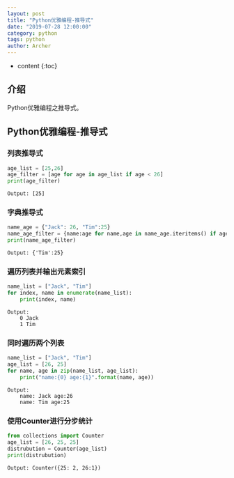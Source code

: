 ```yaml
---
layout: post
title: "Python优雅编程-推导式"
date: "2019-07-28 12:00:00"
category: python
tags: python
author: Archer
---
```

* content
{:toc}

## 介绍

Python优雅编程之推导式。




## Python优雅编程-推导式

### 列表推导式

```python
age_list = [25,26]
age_filter = [age for age in age_list if age < 26]
print(age_filter)
```

```text
Output: [25]
```

### 字典推导式

```python
name_age = {"Jack": 26, "Tim":25}
name_age_filter = {name:age for name,age in name_age.iteritems() if age<25}
print(name_age_filter)
```

```text
Output: {'Tim':25}
```

### 遍历列表并输出元素索引

```python
name_list = ["Jack", "Tim"]
for index, name in enumerate(name_list):
    print(index, name)
```

```text
Output:
    0 Jack
    1 Tim
```

### 同时遍历两个列表

```python
name_list = ["Jack", "Tim"]
age_list = [26, 25]
for name, age in zip(name_list, age_list):
    print("name:{0} age:{1}".format(name, age))
```

```text
Output:
    name: Jack age:26
    name: Tim age:25
```

### 使用Counter进行分步统计

```python
from collections import Counter
age_list = [26, 25, 25]
distrubution = Counter(age_list)
print(distrubution)
```

```text
Output: Counter({25: 2, 26:1})
```
